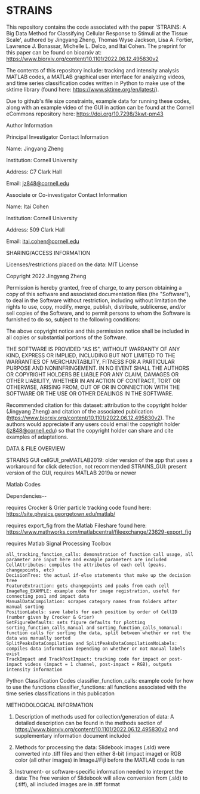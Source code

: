 # STRAINS

This repository contains the code associated with the paper 'STRAINS: A Big Data Method for Classifying Cellular Response to Stimuli at the Tissue Scale', authored by Jingyang Zheng, Thomas Wyse Jackson, Lisa A. Fortier, Lawrence J. Bonassar, Michelle L. Delco, and Itai Cohen. The preprint for this paper can be found on bioarxiv at: https://www.biorxiv.org/content/10.1101/2022.06.12.495830v2

The contents of this repository include: tracking and intensity analysis MATLAB codes, a MATLAB graphical user interface for analyzing videos, and time series classification codes written in Python to make use of the sktime library (found here: https://www.sktime.org/en/latest/).

Due to github's file size constraints, example data for running these codes, along with an example video of the GUI in action can be found at the Cornell eCommons repository here: https://doi.org/10.7298/3kwt-pm43

Author Information

Principal Investigator Contact Information

Name: Jingyang Zheng

Institution: Cornell University

Address: C7 Clark Hall

Email: jz848@cornell.edu


Associate or Co-investigator Contact Information

Name: Itai Cohen

Institution: Cornell University

Address: 509 Clark Hall

Email: itai.cohen@cornell.edu


SHARING/ACCESS INFORMATION

Licenses/restrictions placed on the data: MIT License

Copyright 2022 Jingyang Zheng

Permission is hereby granted, free of charge, to any person obtaining a copy of this software and associated documentation files (the "Software"), to deal in the Software without restriction, including without limitation the rights to use, copy, modify, merge, publish, distribute, sublicense, and/or sell copies of the Software, and to permit persons to whom the Software is furnished to do so, subject to the following conditions: 

The above copyright notice and this permission notice shall be included in all copies or substantial portions of the Software.

THE SOFTWARE IS PROVIDED "AS IS", WITHOUT WARRANTY OF ANY KIND, EXPRESS OR IMPLIED, INCLUDING BUT NOT LIMITED TO THE WARRANTIES OF MERCHANTABILITY, FITNESS FOR A PARTICULAR PURPOSE AND NONINFRINGEMENT. IN NO EVENT SHALL THE AUTHORS OR COPYRIGHT HOLDERS BE LIABLE FOR ANY CLAIM, DAMAGES OR OTHER LIABILITY, WHETHER IN AN ACTION OF CONTRACT, TORT OR OTHERWISE, ARISING FROM, OUT OF OR IN CONNECTION WITH THE SOFTWARE OR THE USE OR OTHER DEALINGS IN THE SOFTWARE.

Recommended citation for this dataset: attribution to the copyright holder (Jingyang Zheng) and citation of the associated publication (https://www.biorxiv.org/content/10.1101/2022.06.12.495830v2). The authors would appreciate if any users could email the copyright holder (jz848@cornell.edu) so that the copyright holder can share and cite examples of adaptations.


DATA & FILE OVERVIEW

STRAINS GUI
	cellGUI_preMATLAB2019: older version of the app that uses a workaround for click detection, not recommended
	STRAINS_GUI: present version of the GUI, requires MATLAB 2019a or newer

Matlab Codes

Dependencies-- 

requires Crocker & Grier particle tracking code found here: https://site.physics.georgetown.edu/matlab/

requires export_fig from the Matlab Fileshare found here: https://www.mathworks.com/matlabcentral/fileexchange/23629-export_fig

requires Matlab Signal Processing Toolbox


	all_tracking_function_calls: demonstration of function call usage, all parameter are input here and example parameters are included
	CellAttributes: compiles the attributes of each cell (peaks, changepoints, etc)
	DecisionTree: the actual if-else statements that make up the decision tree
	FeatureExtraction: gets changepoints and peaks from each cell
	ImageReg_EXAMPLE: example code for image registration, useful for connecting pos1 and impact data
	ManualDataCompilation: scrapes category names from folders after manual sorting
	PositionLabels: save labels for each position by order of CellID (number given by Crocker & Grier)
	SetFigureDefaults: sets figure defaults for plotting
	sorting_function_calls_manual and sorting_function_calls_nomanual: function calls for sorting the data, split between whether or not the data was manually sorted
	SplitPeaksDataCompilation and SplitPeaksDataCompilationNoLabels: compiles data information depending on whether or not manual labels exist
	TrackImpact and TrackPostImpact: tracking code for impact or post-impact videos (impact = 1 channel, post-impact = RGB), outputs intensity information

Python Classification Codes
	classifier_function_calls: example code for how to use the functions
	classifier_functions: all functions associated with the time series classifications in this publication
	
	

METHODOLOGICAL INFORMATION

1. Description of methods used for collection/generation of data: 
A detailed description can be found in the methods section of https://www.biorxiv.org/content/10.1101/2022.06.12.495830v2
and supplementary information document included

2. Methods for processing the data: 
Slidebook images (.sld) were converted into .tiff files and then either 8-bit (impact image) or RGB color (all other images) in ImageJ/Fiji before the MATLAB code is run

3. Instrument- or software-specific information needed to interpret the data: 
The free version of Slidebook will allow conversion from (.sld) to (.tiff), all included images are in .tiff format

